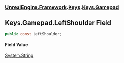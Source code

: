 ### [UnrealEngine.Framework](./UnrealEngine-Framework.md 'UnrealEngine.Framework').[Keys](./UnrealEngine-Framework-Keys.md 'UnrealEngine.Framework.Keys').[Keys.Gamepad](./UnrealEngine-Framework-Keys-Gamepad.md 'UnrealEngine.Framework.Keys.Gamepad')
## Keys.Gamepad.LeftShoulder Field
  
```csharp
public const LeftShoulder;
```
#### Field Value
[System.String](https://docs.microsoft.com/en-us/dotnet/api/System.String 'System.String')  
